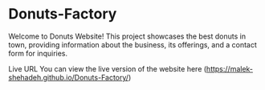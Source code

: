 # Donuts-Factory

Welcome to Donuts Website! This project showcases the best donuts in town, providing information about the business, its offerings, and a contact form for inquiries.

Live URL
You can view the live version of the website here (https://malek-shehadeh.github.io/Donuts-Factory/)
